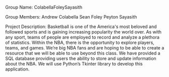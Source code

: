 Group Name: ColabellaFoleySayasith

Group Members:
Andrew Colabella
Sean Foley
Peyton Sayasith

Project Description:
Basketball is one of the America's most beloved and followed sports and is gaining increasing popularity the world over. As with any sport, teams of people are employed to record and analyze a plethora of statistics. Within the NBA, there is the opportunity to explore players, teams, and games.  We’re big NBA fans and are hoping to be able to create a resource that we will be able to use beyond this class.
We have provided a SQL database providing users the ability to store and update information about the NBA.  We will use Python’s Tkinter library to develop this application.